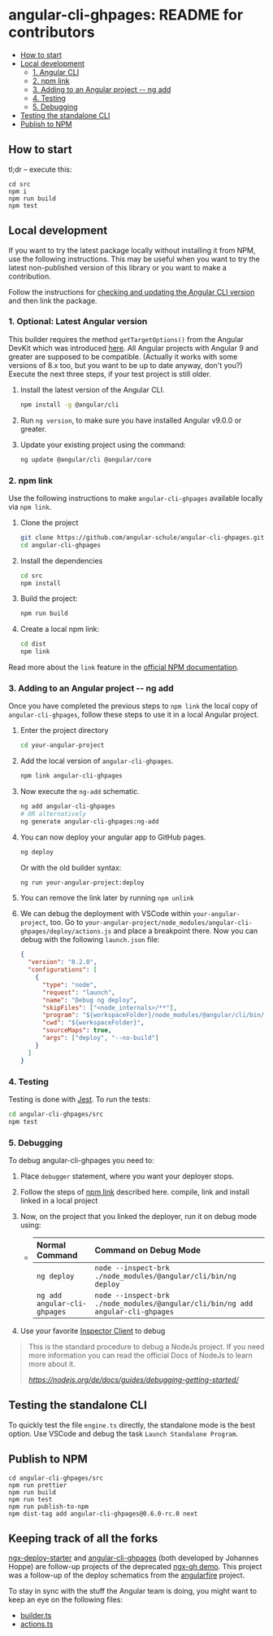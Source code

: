 # angular-cli-ghpages: README for contributors

- [How to start](#how-to-start)
- [Local development](#local-development)
  - [1. Angular CLI](#1-angular-cli)
  - [2. npm link](#2-npm-link)
  - [3. Adding to an Angular project -- ng add](#3-adding-to-an-angular-project----ng-add)
  - [4. Testing](#4-testing)
  - [5. Debugging](#5-debugging)
- [Testing the standalone CLI](#testing-the-standalone-cli)
- [Publish to NPM](#publish-to-npm)

## How to start

tl;dr – execute this:

```
cd src
npm i
npm run build
npm test
```

## Local development

If you want to try the latest package locally without installing it from NPM, use the following instructions.
This may be useful when you want to try the latest non-published version of this library or you want to make a contribution.

Follow the instructions for [checking and updating the Angular CLI version](#angular-cli) and then link the package.

### 1. Optional: Latest Angular version

This builder requires the method `getTargetOptions()` from the Angular DevKit which was introduced [here](https://github.com/angular/angular-cli/pull/13825/files).
All Angular projects with Angular 9 and greater are supposed to be compatible. (Actually it works with some versions of 8.x too, but you want to be up to date anyway, don't you?)
Execute the next three steps, if your test project is still older.

1. Install the latest version of the Angular CLI.

   ```sh
   npm install -g @angular/cli
   ```

2. Run `ng version`, to make sure you have installed Angular v9.0.0 or greater.

3. Update your existing project using the command:

   ```sh
   ng update @angular/cli @angular/core
   ```

### 2. npm link

Use the following instructions to make `angular-cli-ghpages` available locally via `npm link`.

1. Clone the project

   ```sh
   git clone https://github.com/angular-schule/angular-cli-ghpages.git
   cd angular-cli-ghpages
   ```

2. Install the dependencies

   ```sh
   cd src
   npm install
   ```

3. Build the project:

   ```sh
   npm run build
   ```

4. Create a local npm link:

   ```sh
   cd dist
   npm link
   ```

Read more about the `link` feature in the [official NPM documentation](https://docs.npmjs.com/cli/link).

### 3. Adding to an Angular project -- ng add

Once you have completed the previous steps to `npm link` the local copy of `angular-cli-ghpages`, follow these steps to use it in a local Angular project.

1. Enter the project directory

   ```sh
   cd your-angular-project
   ```

2. Add the local version of `angular-cli-ghpages`.

   ```sh
   npm link angular-cli-ghpages
   ```

3. Now execute the `ng-add` schematic.

   ```sh
   ng add angular-cli-ghpages
   # OR alternatively
   ng generate angular-cli-ghpages:ng-add
   ```

4. You can now deploy your angular app to GitHub pages.

   ```sh
   ng deploy
   ```

   Or with the old builder syntax:

   ```sh
   ng run your-angular-project:deploy
   ```

5. You can remove the link later by running `npm unlink`

6. We can debug the deployment with VSCode within `your-angular-project`, too.
   Go to `your-angular-project/node_modules/angular-cli-ghpages/deploy/actions.js` and place a breakpoint there.
   Now you can debug with the following `launch.json` file:

   ```json
   {
     "version": "0.2.0",
     "configurations": [
       {
         "type": "node",
         "request": "launch",
         "name": "Debug ng deploy",
         "skipFiles": ["<node_internals>/**"],
         "program": "${workspaceFolder}/node_modules/@angular/cli/bin/ng",
         "cwd": "${workspaceFolder}",
         "sourceMaps": true,
         "args": ["deploy", "--no-build"]
       }
     ]
   }
   ```

### 4. Testing

Testing is done with [Jest](https://jestjs.io/).
To run the tests:

```sh
cd angular-cli-ghpages/src
npm test
```

### 5. Debugging

To debug angular-cli-ghpages you need to:

1. Place `debugger` statement, where you want your deployer stops.
2. Follow the steps of [npm link](#2-npm-link) described here. compile, link and install linked in a local project
3. Now, on the project that you linked the deployer, run it on debug mode using:

   - | Normal Command               | Command on Debug Mode                                                           |
     | :--------------------------- | :------------------------------------------------------------------------------ |
     | `ng deploy`                  | `node --inspect-brk ./node_modules/@angular/cli/bin/ng deploy`                  |
     | `ng add angular-cli-ghpages` | `node --inspect-brk ./node_modules/@angular/cli/bin/ng add angular-cli-ghpages` |

4. Use your favorite [Inspector Client](https://nodejs.org/de/docs/guides/debugging-getting-started/#inspector-clients) to debug

> This is the standard procedure to debug a NodeJs project. If you need more information you can read the official Docs of NodeJs to learn more about it.
>
> _https://nodejs.org/de/docs/guides/debugging-getting-started/_

## Testing the standalone CLI

To quickly test the file `engine.ts` directly, the standalone mode is the best option.
Use VSCode and debug the task `Launch Standalone Program`.

## Publish to NPM

```
cd angular-cli-ghpages/src
npm run prettier
npm run build
npm run test
npm run publish-to-npm
npm dist-tag add angular-cli-ghpages@0.6.0-rc.0 next
```

## Keeping track of all the forks

[ngx-deploy-starter](https://github.com/angular-schule/ngx-deploy-starter/) and
[angular-cli-ghpages](https://github.com/angular-schule/angular-cli-ghpages/) (both developed by Johannes Hoppe) are follow-up projects of the deprecated [ngx-gh demo](https://github.com/mgechev/ngx-gh).
This project was a follow-up of the deploy schematics from the [angularfire](https://github.com/angular/angularfire/) project.

To stay in sync with the stuff the Angular team is doing, you might want to keep an eye on the following files:

- [builder.ts](https://github.com/angular/angularfire/blob/master/src/schematics/deploy/builder.ts)
- [actions.ts](https://github.com/angular/angularfire/blob/master/src/schematics/deploy/actions.ts)
